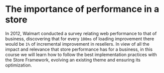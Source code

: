 # The importance of performance in a store

In 2012, Walmart conducted a survey relating web performance to that of business, discovering that for every `100ms` of loading improvement there would be `1%` of incremental improvement in resellers. In view of all the impact and relevance that store performance has for a business, in this course we will learn how to follow the best implementation practices with the Store Framework, evolving an existing theme and ensuring its optimization.
